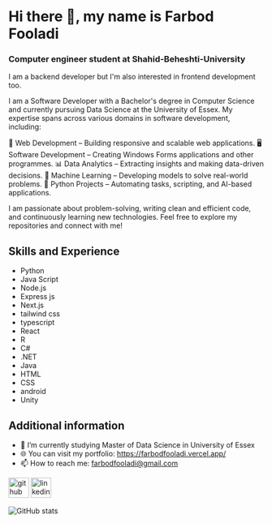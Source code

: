 # Hi there 👋, my name is Farbod Fooladi
### Computer engineer student at Shahid-Beheshti-University
I am a backend developer but I'm also interested in frontend development too.

I am a Software Developer with a Bachelor's degree in Computer Science and currently pursuing Data Science at the University of Essex. My expertise spans across various domains in software development, including:

🚀 Web Development – Building responsive and scalable web applications.
🖥 Software Development – Creating Windows Forms applications and other programmes.
📊 Data Analytics – Extracting insights and making data-driven decisions.
🤖 Machine Learning – Developing models to solve real-world problems.
🐍 Python Projects – Automating tasks, scripting, and AI-based applications.

I am passionate about problem-solving, writing clean and efficient code, and continuously learning new technologies. Feel free to explore my repositories and connect with me!

## Skills and Experience
  * Python
  * Java Script
  * Node.js
  * Express js
  * Next.js
  * tailwind css
  * typescript
  * React
  * R
  * C#
  * .NET
  * Java
  * HTML
  * CSS
  * android
  * Unity
 
 ## Additional information
- 🔭 I’m currently studying Master of Data Science in University of Essex
- 🌐 You can visit my portfolio: https://farbodfooladi.vercel.app/
- 📫 How to reach me: farbodfooladi@gmail.com 


[<img src='https://cdn.jsdelivr.net/npm/simple-icons@3.0.1/icons/github.svg' alt='github' height='40'>](https://github.com/farbodfld)  [<img src='https://cdn.jsdelivr.net/npm/simple-icons@3.0.1/icons/linkedin.svg' alt='linkedin' height='40'>](https://www.linkedin.com/in/farbod-fooladi-379783249/)  

<!--
[![trophy](https://github-profile-trophy.vercel.app/?username=farbodfld)](https://github.com/ryo-ma/github-profile-trophy)
-->


![GitHub stats](https://github-readme-stats.vercel.app/api?username=farbodfld&show_icons=true&theme=radical)  


